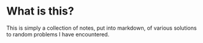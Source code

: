 # What is this?
This is simply a collection of notes, put into markdown, of various solutions to random problems I have encountered.